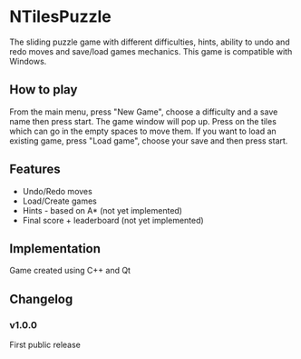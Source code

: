 # NTilesPuzzle
The sliding puzzle game with different difficulties, hints, ability to undo and redo moves and save/load games mechanics. This game is compatible with Windows.

## How to play
From the main menu, press "New Game", choose a difficulty and a save name then press start. The game window will pop up. Press on the tiles which can go in the empty spaces to move them. If you want to load an existing game, press "Load game", choose your save and then press start.

## Features
* Undo/Redo moves
* Load/Create games
* Hints - based on A* (not yet implemented)
* Final score + leaderboard (not yet implemented)

## Implementation
Game created using C++ and Qt 

## Changelog

### v1.0.0 
First public release
